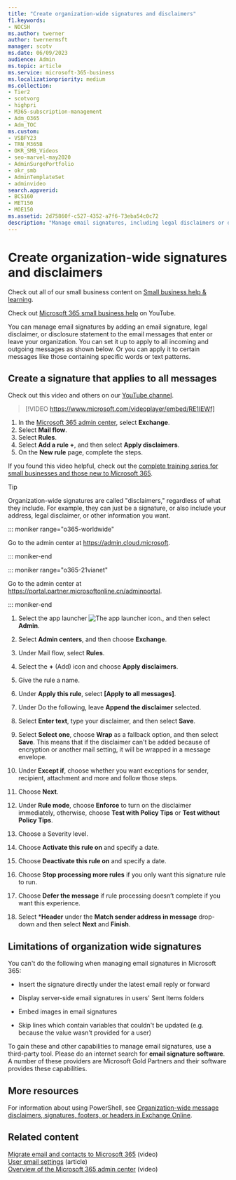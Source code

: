 ```yaml
---
title: "Create organization-wide signatures and disclaimers"
f1.keywords:
- NOCSH
ms.author: twerner
author: twernermsft
manager: scotv
ms.date: 06/09/2023
audience: Admin
ms.topic: article
ms.service: microsoft-365-business
ms.localizationpriority: medium
ms.collection: 
- Tier2
- scotvorg
- highpri
- M365-subscription-management 
- Adm_O365
- Adm_TOC
ms.custom:
- VSBFY23
- TRN_M365B
- OKR_SMB_Videos
- seo-marvel-may2020
- AdminSurgePortfolio
- okr_smb
- AdminTemplateSet
- adminvideo
search.appverid:
- BCS160
- MET150
- MOE150
ms.assetid: 2d75860f-c527-4352-a7f6-73eba54c0c72
description: "Manage email signatures, including legal disclaimers or disclosure statements for all email messages that enter or leave your organization."
---
```


# Create organization-wide signatures and disclaimers

Check out all of our small business content on [Small business help & learning](https://go.microsoft.com/fwlink/?linkid=2224585).

Check out [Microsoft 365 small business help](https://go.microsoft.com/fwlink/?linkid=2197659) on YouTube.

 You can manage email signatures by adding an email signature, legal disclaimer, or disclosure statement to the email messages that enter or leave your organization. You can set it up to apply to all incoming and outgoing messages as shown below. Or you can apply it to certain messages like those containing specific words or text patterns.

## Create a signature that applies to all messages

Check out this video and others on our [YouTube channel](https://go.microsoft.com/fwlink/?linkid=2198031).

> [!VIDEO https://www.microsoft.com/videoplayer/embed/RE1IEWf] 

1. In the <a href="https://go.microsoft.com/fwlink/p/?linkid=2024339" target="_blank">Microsoft 365 admin center</a>, select **Exchange**.
1. Select **Mail flow**.
1. Select **Rules**.
1. Select **Add a rule +**, and then select **Apply disclaimers**.
1. On the **New rule** page, complete the steps. 

If you found this video helpful, check out the [complete training series for small businesses and those new to Microsoft 365](../../business-video/index.yml).

> [!TIP]
> Organization-wide signatures are called "disclaimers," regardless of what they include. For example, they can just be a signature, or also include your address, legal disclaimer, or other information you want.
    
::: moniker range="o365-worldwide"

Go to the admin center at <a href="https://go.microsoft.com/fwlink/p/?linkid=2024339" target="_blank">https://admin.cloud.microsoft</a>.

::: moniker-end

::: moniker range="o365-21vianet"

Go to the admin center at <a href="https://go.microsoft.com/fwlink/p/?linkid=850627" target="_blank">https://portal.partner.microsoftonline.cn/adminportal</a>.

::: moniker-end

1. Select the app launcher ![The app launcher icon.](../../media/7502f4ec-3c9a-435d-a7b4-b9cda85189a7.png), and then select **Admin**.

1. Select **Admin centers**, and then choose **Exchange**.

1. Under Mail flow, select **Rules**.

1. Select the **+** (Add) icon and choose **Apply disclaimers**.

1. Give the rule a name.

1. Under **Apply this rule**, select **[Apply to all messages]**.
  
1. Under Do the following, leave **Append the disclaimer** selected. 

1. Select **Enter text**, type your disclaimer, and then select **Save**. 

1. Select **Select one**, choose **Wrap** as a fallback option, and then select **Save**. This means that if the disclaimer can't be added because of encryption or another mail setting, it will be wrapped in a message envelope.

1. Under **Except if**, choose whether you want exceptions for sender, recipient, attachment and more and follow those steps. 

1. Choose **Next**. 

1. Under **Rule mode**, choose **Enforce** to turn on the disclaimer immediately, otherwise, choose **Test with Policy Tips** or **Test without Policy Tips**. 

1. Choose a Severity level. 

1. Choose **Activate this rule on** and specify a date. 

1. Choose **Deactivate this rule on** and specify a date. 

1. Choose **Stop processing more rules** if you only want this signature rule to run. 

1. Choose **Defer the message** if rule processing doesn’t complete if you want this experience.

1. Select ***Header** under the **Match sender address in message** drop-down and then select **Next** and **Finish**.
    
## Limitations of organization wide signatures

You can't do the following when managing email signatures in Microsoft 365:
  
- Insert the signature directly under the latest email reply or forward
    
- Display server-side email signatures in users' Sent Items folders
    
- Embed images in email signatures
    
- Skip lines which contain variables that couldn't be updated (e.g. because the value wasn't provided for a user)
    
To gain these and other capabilities to manage email signatures, use a third-party tool. Please do an internet search for **email signature software**. A number of these providers are Microsoft Gold Partners and their software provides these capabilities. 
  
## More resources

For information about using PowerShell, see [Organization-wide message disclaimers, signatures, footers, or headers in Exchange Online](/exchange/security-and-compliance/mail-flow-rules/disclaimers-signatures-footers-or-headers).

## Related content

[Migrate email and contacts to Microsoft 365](migrate-email-and-contacts-admin.md) (video)\
[User email settings](../email/office-365-user-email-settings.md) (article)\
[Overview of the Microsoft 365 admin center](../admin-overview/admin-center-overview.md) (video)
